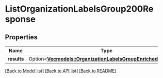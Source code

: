 # ListOrganizationLabelsGroup200Response

## Properties

Name | Type | Description | Notes
------------ | ------------- | ------------- | -------------
**results** | Option<[**Vec<models::OrganizationLabelsGroupEnrichedResponse>**](OrganizationLabelsGroupEnrichedResponse.md)> |  | [optional]

[[Back to Model list]](../README.md#documentation-for-models) [[Back to API list]](../README.md#documentation-for-api-endpoints) [[Back to README]](../README.md)


